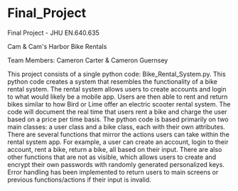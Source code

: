 # Final_Project

Final Project - JHU EN.640.635

Cam & Cam's Harbor Bike Rentals

Team Members: Cameron Carter & Cameron Guernsey

This project consists of a single python code: Bike_Rental_System.py.
This python code creates a system that resembles the functionality of a bike rental system.
The rental system allows users to create accounts and login to what would likely be a mobile app.
Users are then able to rent and return bikes similar to how Bird or Lime offer an electric scooter rental system.
The code will document the real time that users rent a bike and charge the user based on a price per time basis.
The python code is based primarily on two main classes: a user class and a bike class, each with their own attributes.
There are several functions that mirror the actions users can take within the rental system app.
For example, a user can create an account, login to their account, rent a bike, return a bike, all based on their input.
There are also other functions that are not as visible, which allows users to create and encrypt their own passwords with randomly generated personalized keys.
Error handling has been implemented to return users to main screens or previous functions/actions if their input is invalid.
